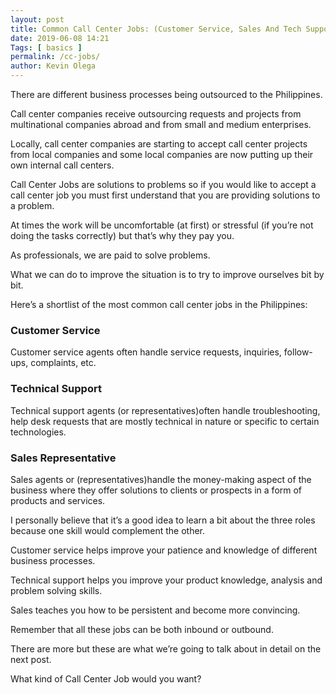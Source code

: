 ```yaml
--- 
layout: post 
title: Common Call Center Jobs: (Customer Service, Sales And Tech Support)
date: 2019-06-08 14:21
Tags: [ basics ]
permalink: /cc-jobs/ 
author: Kevin Olega 
--- 
```

There are different business processes being outsourced to the Philippines. 

Call center companies receive outsourcing requests and projects from multinational companies abroad and from small and medium enterprises.

Locally, call center companies are starting to accept call center projects from local companies and some local companies are now putting up their own internal call centers.

Call Center Jobs are solutions to problems so if you would like to accept a call center job you must first understand that you are providing solutions to a problem. 

At times the work will be uncomfortable (at first) or stressful (if you’re not doing the tasks correctly) but that’s why they pay you.

As professionals, we are paid to solve problems. 

What we can do to improve the situation is to try to improve ourselves bit by bit.

Here’s a shortlist of the most common call center jobs in the Philippines:


### Customer Service

Customer service agents often handle service requests, inquiries, follow-ups, complaints, etc.


### Technical Support

Technical support agents (or representatives)often handle troubleshooting, help desk requests that are mostly technical in nature or specific to certain technologies.

### Sales Representative

Sales agents or (representatives)handle the money-making aspect of the business where they offer solutions to clients or prospects in a form of products and services.

I personally believe that it’s a good idea to learn a bit about the three roles because one skill would complement the other. 

Customer service helps improve your patience and knowledge of different business processes.

Technical support helps you improve your product knowledge, analysis and problem solving skills.

Sales teaches you how to be persistent and become more convincing.

Remember that all these jobs can be both inbound or outbound.

There are more but these are what we’re going to talk about in detail on the next post. 

What kind of Call Center Job would you want?